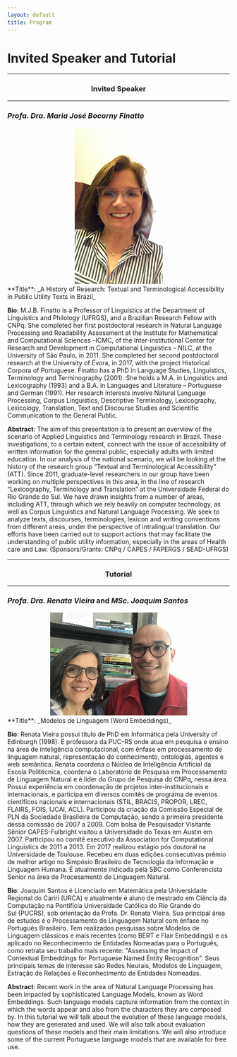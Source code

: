 ```yaml
---
layout: default
title: Program
---
```


# Invited Speaker and Tutorial
___
### <center>Invited Speaker<center>
___
### _Profa. Dra. Maria José Bocorny Finatto_

<center>
<img src="finatto.png" alt="Maria José Bocorny Finatto - Personal Colection" style="width: 200px; height: 355px;"/>
</center>
**Title**: _A History of Research: Textual and Terminological Accessibility in Public Utility Texts in Brazil_

**Bio**: M.J.B. Finatto is a Professor of Linguistics at the Department of Linguistics and Philology (UFRGS), and a Brazilian Research Fellow with CNPq. She completed her first postdoctoral research in Natural Language Processing and Readability Assessment at the Institute for Mathematical and Computational Sciences –ICMC, of the Inter-institutional Center for Research and Development in Computational Linguistics – NILC, at the University of São Paulo, in 2011. She completed her second postdoctoral research at the University of Évora, in 2017, with the project Historical Corpora of Portuguese. Finatto has a PhD in Language Studies, Linguistics, Terminology and Terminography (2001). She holds a M.A. in Linguistics and Lexicography (1993) and a B.A. in Languages and Literature – Portuguese and German (1991). Her research interests involve Natural Language Processing, Corpus Linguistics, Descriptive Terminology, Lexicography, Lexicology, Translation, Text and Discourse Studies and Scientific Communication to the General Public.

**Abstract**: The aim of this presentation is to present an overview of the scenario of Applied Linguistics and Terminology research in Brazil. These investigations, to a certain extent, connect with the issue of accessibility of written information for the general public, especially adults with limited education. In our analysis of the national scenario, we will be looking at the history of the research group “Textual and Terminological Accessibility” (ATT). Since 2011, graduate-level researchers in our group have been working on multiple perspectives in this area, in the line of research “Lexicography, Terminology and Translation” at the Universidade Federal do Rio Grande do Sul. We have drawn insights from a number of areas, including ATT, through which we rely heavily on computer technology, as well as Corpus Linguistics and Natural Language Processing. We seek to analyze texts, discourses, terminologies, lexicon and writing conventions from different areas, under the perspective of intralingual translation. Our efforts have been carried out to support actions that may facilitate the understanding of public utility information, especially in the areas of Health care and Law. (Sponsors/Grants: CNPq / CAPES / FAPERGS / SEAD-UFRGS)

___
### <center>Tutorial<center>
___


### _Profa. Dra. Renata Vieira_ and _MSc. Joaquim Santos_ 

<center>
<img src="renata_joaquim.png" alt="Renata Vieira e Joaquim Santos_" style="width: 311px; height: 233px;"/>
</center>
**Title**: _Modelos de Linguagem (Word Embeddings)_

**Bio**: Renata Vieira possui título de PhD em Informática pela University of Edinburgh (1998). É professora da PUC-RS onde atua em pesquisa e ensino na área de inteligência computacional, com ênfase em processamento de linguagem natural, representação do conhecimento, ontologias, agentes e web semântica. Renata coordena o Núcleo de Inteligência Artificial da Escola Politécnica, coordena o Laboratório de Pesquisa em Processamento de Linguagem Natural e é líder do Grupo de Pesquisa do CNPq, nessa área. Possui experiência em coordenação de projetos inter-institucionais e internacionais, e participa em diversos comitês de programa de eventos científicos nacionais e internacionais (STIL, BRACIS, PROPOR, LREC, FLAIRS, FOIS, IJCAI, ACL). Participou da criação da Comissão Especial de PLN da Sociedade Brasileira de Computação, sendo a primeira presidente dessa comissão de 2007 a 2009. Com bolsa de Pesquisador Visitante Sênior CAPES-Fulbright visitou a Universidade do Texas em Austin em 2007. Participou no comitê executivo da Association for Computational Linguistics de 2011 a 2013. Em 2017 realizou estágio pós doutoral na Universidade de Toulouse. Recebeu em duas edições consecutivas prêmio de melhor artigo no Simpósio Brasileiro de Tecnologia da Informação e Linguagem Humana. É atualmente indicada pela SBC como Conferencista Senior na área de Procesamento de Linguagem Natural.

**Bio**: Joaquim Santos é Licenciado em Matemática pela Universidade Regional do Cariri (URCA) e atualmente é aluno de mestrado em Ciência da Computação na Pontifícia Universidade Católica do Rio Grande do Sul (PUCRS), sob orientação da Profa. Dr. Renata Vieira. Sua principal área de estudos é o Processamento de Linguagem Natural com ênfase no Português Brasileiro. Tem realizados pesquisas sobre Modelos de Linguagem clássicos e mais recentes (como BERT e Flair Embeddings) e os aplicado no Reconhecimento de Entidades Nomeadas para o Português, como retrata seu trabalho mais recente: "Assessing the Impact of Contextual Embeddings for Portuguese Named Entity Recognition". Seus principais temas de interesse são Redes Neurais, Modelos de Linguagem, Extração de Relações e Reconhecimento de Entidades Nomeadas.

**Abstract**: Recent work in the area of Natural Language Processing has been impacted by sophisticated Language Models, known as Word Embeddings. Such language models capture information from the context in which the words appear and also from the characters they are composed by. In this tutorial we will talk about the evolution of these language models, how they are generated and used. We will also talk about evaluation questions of these models and their main limitations. We will also introduce some of the current Portuguese language models that are available for free use.